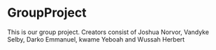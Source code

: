 # GroupProject 
  This is our group project. Creators consist of Joshua Norvor, Vandyke Selby, Darko Emmanuel, kwame Yeboah and Wussah Herbert
